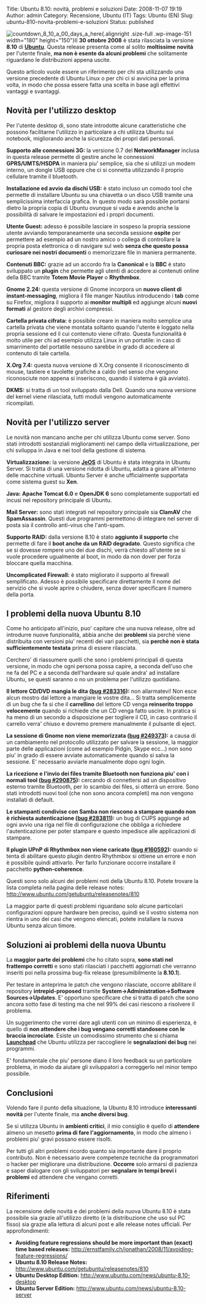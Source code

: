 Title: Ubuntu 8.10: novità, problemi e soluzioni
Date: 2008-11-07 19:19
Author: admin
Category: Recensione, Ubuntu (IT)
Tags: Ubuntu (EN)
Slug: ubuntu-810-novita-problemi-e-soluzioni
Status: published

![](http://www.andreagrandi.it/wp-content/uploads/2008/11/countdown_8_10_a_00_days_a_here.png "countdown_8_10_a_00_days_a_here"){.alignright
.size-full .wp-image-151 width="180" height="150"}Il **30 ottobre 2008**
è stata rilasciata la versione **8.10** di
[**Ubuntu**](http://www.ubuntu.com). Questa release presenta come al
solito **moltissime novità** per l'utente finale, **ma non è esente da
alcuni problemi** che solitamente riguardano le distribuzioni appena
uscite.

Questo articolo vuole essere un riferimento per chi sta utilizzando una
versione precedente di Ubuntu Linux o per chi ci si avvicina per la
prima volta, in modo che possa essere fatta una scelta in base agli
effettivi vantaggi e svantaggi.

Novità per l'utilizzo desktop
-----------------------------

Per l'utente desktop di, sono state introdotte alcune caratteristiche
che possono facilitarne l'utilizzo in particolare a chi utilizza Ubuntu
sui notebook, migliorando anche la sicurezza dei propri dati personali.

**Supporto alle connessioni 3G:** la versione 0.7 del **NetworkManager**
inclusa in questa release permette di gestire anche le connessioni
**GPRS/UMTS/HSDPA** in maniera piu' semplice, sia che si utilizzi un
modem interno, un dongle USB oppure che ci si connetta utilizzando il
proprio cellulare tramite il bluetooth.

**Installazione ed avvio da dischi USB:** è stato incluso un comodo tool
che permette di installare Ubuntu su una chiavetta o un disco USB
tramite una semplicissima interfaccia grafica. In questo modo sarà
possibile portarsi dietro la propria copia di Ubuntu ovunque si vada e
avendo anche la possibilità di salvare le impostazioni ed i propri
documenti.

**Utente Guest:** adesso è possibile lasciare in sospeso la propria
sessione utente avviando temporaneamente una seconda sessione **ospite**
per permettere ad esempio ad un nostro amico o collega di controllare la
propria posta elettronica o di navigare sul web **senza che questo possa
curiosare nei nostri documenti** o memorizzare file in maniera
permanente.

**Contenuti BBC:** grazie ad un accordo fra la **Canonical** e la
**BBC** è stato sviluppato un **plugin** che permette agli utenti di
accedere ai contenuti online della BBC tramite **Totem Movie Player** o
**Rhythmbox**.

**Gnome 2.24:** questa versione di Gnome incorpora un **nuovo client di
instant-messaging**, migliora il file manger Nautilus introducendo i
**tab** come su Firefox, migliora il supporto ai **monitor multipli** ed
aggiunge alcuni **nuovi formati** al gestore degli archivi compressi.

**Cartella privata cifrata:** è possibile creare in maniera molto
semplice una cartella privata che viene montata soltanto quando l'utente
è loggato nella propria sessione ed il cui contenuto viene cifrato.
Questa funzionalità è molto utile per chi ad esempio utilizza Linux in
un portatile: in caso di smarrimento del portatile nessuno sarebbe in
grado di accedere al contenuto di tale cartella.

**X.Org 7.4:** questa nuova versione di X.Org consente il riconoscimento
di mouse, tastiere e tavolette grafiche a caldo (nel senso che vengono
riconosciute non appena si inseriscono, quando il sistema è già
avviato).

**DKMS:** si tratta di un tool sviluppato dalla Dell. Quando una nuova
versione del kernel viene rilasciata, tutti moduli vengono
automaticamente ricompilati.

Novità per l'utilizzo server
----------------------------

Le novità non mancano anche per chi utilizza Ubuntu come server. Sono
stati introdotti sostanziali miglioramenti nel campo della
virtualizzazione, per chi sviluppa in Java e nei tool della gestione di
sistema.

**Virtualizzazione:** la versione
[**JeOS**](http://www.ubuntu.com/products/whatisubuntu/serveredition/jeos)
di Ubuntu è stata integrata in Ubuntu Server. Si tratta di una versione
ridotta di Ubuntu, adatta a girare all'interno delle macchine virtuali.
Ubuntu Server è anche ufficialmente supportata come sistema guest su
**Xen**.

**Java:** **Apache Tomcat 6.0** e **OpenJDK 6** sono completamente
supportati ed incusi nel repository principale di Ubuntu.

**Mail Server:** sono stati integrati nel repository principale sia
**ClamAV** che **SpamAssassin**. Questi due programmi permettono di
integrare nel server di posta sia il controllo anti-virus che
l'anti-spam.

**Supporto RAID:** dalla versione 8.10 è stato **aggiunto il supporto**
che permette di fare il **boot anche da un RAID degradato**. Questo
significa che se si dovesse rompere uno dei due dischi, verrà chiesto
all'utente se si vuole procedere ugualmente al boot, in modo da non
dover per forza bloccare quella macchina.

**Uncomplicated Firewall:** è stato migliorato il supporto al firewall
semplificato. Adesso è possibile specificare direttamente il nome del
servizio che si vuole aprire o chiudere, senza dover specificare il
numero della porta.

I problemi della nuova Ubuntu 8.10
----------------------------------

Come ho anticipato all'inizio, puo' capitare che una nuova release,
oltre ad introdurre nuove funzionalità, abbia anche dei **problemi** sia
perchè viene distribuita con versioni piu' recenti dei vari pacchetti,
sia **perchè non è stata sufficientemente testata** prima di essere
rilasciata.

Cerchero' di riassumere quelli che sono i problemi principali di questa
versione, in modo che ogni persona possa capire, a seconda dell'uso che
ne fa del PC e a seconda dell'hardware sul quale andra' ad installare
Ubuntu, se questi saranno o no un problema per l'utilizzo quotidiano.

**Il lettore CD/DVD mangia le dita ([bug
\#283316](https://bugs.launchpad.net/bugs/283316)):** non allarmatevi!
Non esce alcun mostro dal lettore a mangiare le vostre dita... Si tratta
semplicemente di un bug che fa si che il **carrellino** del lettore CD
venga **reinserito troppo velocemente** quando si richiede che un CD
venga fatto uscire. In pratica si ha meno di un secondo a disposizione
per togliere il CD, in caso contrario il carrello verra' chiuso e
dovremo premere manualmente il pulsante di eject.

**La sessione di Gnome non viene memorizzata ([bug
\#249373](https://bugs.launchpad.net/bugs/249373)):** a causa di un
cambiamento nel protocollo utilizzato per salvare la sessione, la
maggior parte delle applicazioni (come ad esempio Pidgin, Skype ecc...)
non sono piu' in grado di essere avviate automaticamente quando si salva
la sessione. E' necessario avviarle manualmente dopo ogni login.

**La ricezione e l'invio dei files tramite Bluetooth non funziona piu'
con i normali tool ([bug
\#290875](https://bugs.launchpad.net/bugs/290875)):** cercando di
connettersi ad un dispositivo esterno tramite Bluetooth, per lo scambio
dei files, si otterrà un errore. Sono stati introdotti nuovi tool (che
non sono ancora completi) ma non vengono installati di default.

**Le stampanti condivise con Samba non riescono a stampare quando non è
richiesta autenticazione ([bug
\#283811](https://bugs.launchpad.net/bugs/283811)):** un bug di CUPS
aggiunge ad ogni avvio una riga nel file di configurazione che obbliga a
richiedere l'autenticazione per poter stampare e questo impedisce alle
applicazioni di stampare.

**Il plugin UPnP di Rhythmbox non viene caricato ([bug
\#160592](https://bugs.launchpad.net/ubuntu/+source/rhythmbox/+bug/160592)):**
quando si tenta di abilitare questo plugin dentro Rhythmbox si ottiene
un errore e non è possibile quindi attivarlo. Per farlo funzionare
occorre installare il pacchetto **python-coherence**.

Questi sono solo alcuni dei problemi noti della Ubuntu 8.10. Potete
trovare la lista completa nella pagina delle release notes:
<http://www.ubuntu.com/getubuntu/releasenotes/810>

La maggior parte di questi problemi riguardano solo alcune particolari
configurazioni oppure hardware ben preciso, quindi se il vostro sistema
non rientra in uno dei casi che vengono elencati, potete installare la
nuova Ubuntu senza alcun timore.

Soluzioni ai problemi della nuova Ubuntu
----------------------------------------

La **maggior parte dei problemi** che ho citato sopra, **sono stati nel
frattempo corretti** e sono stati rilasciati i pacchetti aggiornati che
verranno inseriti poi nella prossima bug-fix release (presumibilmente la
**8.10.1**).

Per testare in anteprima le patch che vengono rilasciate, occorre
abilitare il repository **intrepid-proposed** tramite
**System-&gt;Administration-&gt;Software Sources-&gt;Updates**. E'
opportuno specificare che si tratta di patch che sono ancora sotto fase
di testing ma che nel 99% dei casi riescono a risolvere il problema.

Un suggerimento che vorrei dare agli utenti con un minimo di esperienza,
è quello di **non attendere che i bug vengano corretti standosene con le
braccia incrociate**. Esiste un comodissimo strumento che si chiama
[**Launchpad**](https://launchpad.net/ubuntu) che Ubuntu utilizza per
raccogliere le **segnalazioni dei bug** nei programmi.

E' fondamentale che piu' persone diano il loro feedback su un
particolare problema, in modo da aiutare gli sviluppatori a correggerlo
nel minor tempo possibile.

Conclusioni
-----------

Volendo fare il punto della situazione, la Ubuntu 8.10 introduce
**interessanti novità** per l'utente finale, ma **anche diversi bug**.

Se si utilizza Ubuntu in **ambienti critici**, il mio consiglio è quello
di **attendere** almeno un mesetto **prima di fare l'aggiornamento**, in
modo che almeno i problemi piu' gravi possano essere risolti.

Per tutti gli altri problemi ricordo quanto sia importante dare il
proprio contributo. Non è necessario avere competenze tecniche da
programmatori o hacker per migliorare una distribuzione. **Occorre**
solo armarsi di pazienza e saper dialogare con gli sviluppatori per
**segnalare in tempi brevi i problemi** ed attendere che vengano
corretti.

Riferimenti
-----------

La recensione delle novità e dei problemi della nuova Ubuntu 8.10 è
stata possibile sia grazie all'utilizzo diretto (è la distribuzione che
uso sul PC fisso) sia grazie alla lettura di alcuni post e alle release
notes ufficiali. Per approfondimenti:

-   **Avoiding feature regressions should be more important than (exact)
    time based releases:**
    <http://ernstfamily.ch/jonathan/2008/11/avoiding-feature-regressions/>
-   **Ubuntu 8.10 Release Notes:**
    <http://www.ubuntu.com/getubuntu/releasenotes/810>
-   **Ubuntu Desktop Edition:**
    <http://www.ubuntu.com/news/ubuntu-8.10-desktop>
-   **Ubuntu Server Edition:**
    <http://www.ubuntu.com/news/ubuntu-8.10-server>

